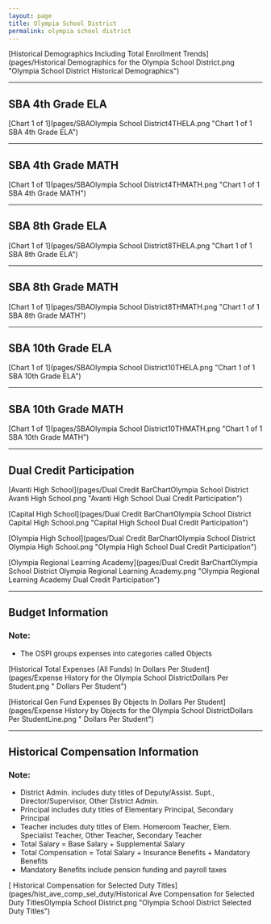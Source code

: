 ```yaml
---
layout: page
title: Olympia School District
permalink: olympia school district
---
```



[Historical Demographics Including Total Enrollment Trends](pages/Historical Demographics for the Olympia School District.png "Olympia School District Historical Demographics")

___

## SBA 4th Grade ELA

[Chart 1 of 1](pages/SBAOlympia School District4THELA.png "Chart 1 of 1 SBA 4th Grade ELA")


___

## SBA 4th Grade MATH

[Chart 1 of 1](pages/SBAOlympia School District4THMATH.png "Chart 1 of 1 SBA 4th Grade MATH")


___

## SBA 8th Grade ELA

[Chart 1 of 1](pages/SBAOlympia School District8THELA.png "Chart 1 of 1 SBA 8th Grade ELA")


___

## SBA 8th Grade MATH

[Chart 1 of 1](pages/SBAOlympia School District8THMATH.png "Chart 1 of 1 SBA 8th Grade MATH")


___

## SBA 10th Grade ELA

[Chart 1 of 1](pages/SBAOlympia School District10THELA.png "Chart 1 of 1 SBA 10th Grade ELA")


___

## SBA 10th Grade MATH

[Chart 1 of 1](pages/SBAOlympia School District10THMATH.png "Chart 1 of 1 SBA 10th Grade MATH")


___

## Dual Credit Participation

[Avanti High School](pages/Dual Credit BarChartOlympia School District Avanti High School.png "Avanti High School Dual Credit Participation")

[Capital High School](pages/Dual Credit BarChartOlympia School District Capital High School.png "Capital High School Dual Credit Participation")

[Olympia High School](pages/Dual Credit BarChartOlympia School District Olympia High School.png "Olympia High School Dual Credit Participation")

[Olympia Regional Learning Academy](pages/Dual Credit BarChartOlympia School District Olympia Regional Learning Academy.png "Olympia Regional Learning Academy Dual Credit Participation")


___

## Budget Information
### Note:
- The OSPI groups expenses into categories called Objects

[Historical Total Expenses (All Funds) In Dollars Per Student](pages/Expense History for the Olympia School DistrictDollars Per Student.png " Dollars Per Student")

[Historical Gen Fund Expenses By Objects In Dollars Per Student](pages/Expense History by Objects for the Olympia School DistrictDollars Per StudentLine.png " Dollars Per Student")


___

## Historical Compensation Information
### Note:
- District Admin. includes duty titles of Deputy/Assist. Supt., Director/Supervisor, Other District Admin.
- Principal includes duty titles of Elementary Principal, Secondary Principal
- Teacher includes duty titles of Elem. Homeroom Teacher, Elem. Specialist Teacher, Other Teacher, Secondary Teacher
- Total Salary = Base Salary + Supplemental Salary
- Total Compensation = Total Salary + Insurance Benefits + Mandatory Benefits
- Mandatory Benefits include pension funding and payroll taxes

[ Historical Compensation for Selected Duty Titles](pages/hist_ave_comp_sel_duty/Historical Ave Compensation for Selected Duty TitlesOlympia School District.png "Olympia School District Selected Duty Titles")

